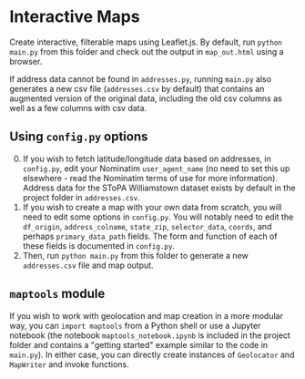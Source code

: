 # Interactive Maps

Create interactive, filterable maps using Leaflet.js. By default, run `python main.py` from this folder and check out the output in `map_out.html` using a browser.

If address data cannot be found in `addresses.py`, running `main.py` also generates a new csv file (`addresses.csv` by default) that contains an augmented version of the original data, including the old csv columns as well as a few columns with csv data.

## Using `config.py` options

0. If you wish to fetch latitude/longitude data based on addresses, in `config.py`, edit your Nominatim `user_agent_name` (no need to set this up elsewhere - read the Nominatim terms of use for more information). Address data for the SToPA Williamstown dataset exists by default in the project folder in `addresses.csv`.
1. If you wish to create a map with your own data from scratch, you will need to edit some options in `config.py`. You will notably need to edit the `df_origin`, `address_colname`, `state_zip`, `selector_data`, `coords`, and perhaps `primary_data_path` fields. The form and function of each of these fields is documented in `config.py`.
2. Then, run `python main.py` from this folder to generate a new `addresses.csv` file and map output.

## `maptools` module

If you wish to work with geolocation and map creation in a more modular way, you can `import maptools` from a Python shell or use a Jupyter notebook (the notebook `maptools_notebook.ipynb` is included in the project folder and contains a "getting started" example similar to the code in `main.py`). In either case, you can directly create instances of `Geolocator` and `MapWriter` and invoke functions.